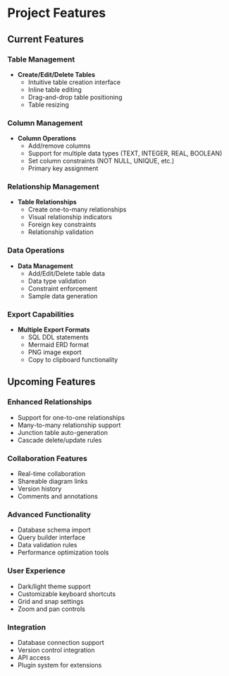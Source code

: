 # Project Features

## Current Features

### Table Management
- **Create/Edit/Delete Tables**
  - Intuitive table creation interface
  - Inline table editing
  - Drag-and-drop table positioning
  - Table resizing

### Column Management
- **Column Operations**
  - Add/remove columns
  - Support for multiple data types (TEXT, INTEGER, REAL, BOOLEAN)
  - Set column constraints (NOT NULL, UNIQUE, etc.)
  - Primary key assignment

### Relationship Management
- **Table Relationships**
  - Create one-to-many relationships
  - Visual relationship indicators
  - Foreign key constraints
  - Relationship validation

### Data Operations
- **Data Management**
  - Add/Edit/Delete table data
  - Data type validation
  - Constraint enforcement
  - Sample data generation

### Export Capabilities
- **Multiple Export Formats**
  - SQL DDL statements
  - Mermaid ERD format
  - PNG image export
  - Copy to clipboard functionality

## Upcoming Features

### Enhanced Relationships
- Support for one-to-one relationships
- Many-to-many relationship support
- Junction table auto-generation
- Cascade delete/update rules

### Collaboration Features
- Real-time collaboration
- Shareable diagram links
- Version history
- Comments and annotations

### Advanced Functionality
- Database schema import
- Query builder interface
- Data validation rules
- Performance optimization tools

### User Experience
- Dark/light theme support
- Customizable keyboard shortcuts
- Grid and snap settings
- Zoom and pan controls

### Integration
- Database connection support
- Version control integration
- API access
- Plugin system for extensions
